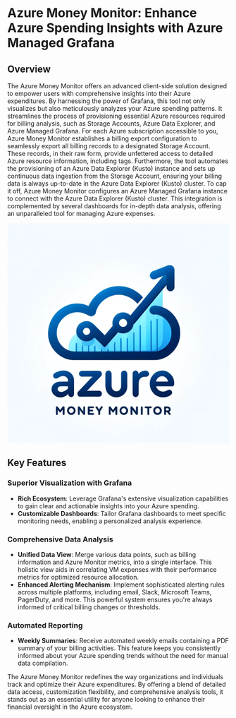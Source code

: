 # Azure Money Monitor: Enhance Azure Spending Insights with Azure Managed Grafana

## Overview
The Azure Money Monitor offers an advanced client-side solution designed to empower users with comprehensive insights into their Azure expenditures. By harnessing the power of Grafana, this tool not only visualizes but also meticulously analyzes your Azure spending patterns. It streamlines the process of provisioning essential Azure resources required for billing analysis, such as Storage Accounts, Azure Data Explorer, and Azure Managed Grafana. For each Azure subscription accessible to you, Azure Money Monitor establishes a billing export configuration to seamlessly export all billing records to a designated Storage Account. These records, in their raw form, provide unfettered access to detailed Azure resource information, including tags. Furthermore, the tool automates the provisioning of an Azure Data Explorer (Kusto) instance and sets up continuous data ingestion from the Storage Account, ensuring your billing data is always up-to-date in the Azure Data Explorer (Kusto) cluster. To cap it off, Azure Money Monitor configures an Azure Managed Grafana instance to connect with the Azure Data Explorer (Kusto) cluster. This integration is complemented by several dashboards for in-depth data analysis, offering an unparalleled tool for managing Azure expenses.

![Azure Money Monitor logo](attachments/azure-money-money-logo.png)

## Key Features

### Superior Visualization with Grafana
- **Rich Ecosystem**: Leverage Grafana's extensive visualization capabilities to gain clear and actionable insights into your Azure spending.
- **Customizable Dashboards**: Tailor Grafana dashboards to meet specific monitoring needs, enabling a personalized analysis experience.

### Comprehensive Data Analysis
- **Unified Data View**: Merge various data points, such as billing information and Azure Monitor metrics, into a single interface. This holistic view aids in correlating VM expenses with their performance metrics for optimized resource allocation.
- **Enhanced Alerting Mechanism**: Implement sophisticated alerting rules across multiple platforms, including email, Slack, Microsoft Teams, PagerDuty, and more. This powerful system ensures you're always informed of critical billing changes or thresholds.

### Automated Reporting
- **Weekly Summaries**: Receive automated weekly emails containing a PDF summary of your billing activities. This feature keeps you consistently informed about your Azure spending trends without the need for manual data compilation.

The Azure Money Monitor redefines the way organizations and individuals track and optimize their Azure expenditures. By offering a blend of detailed data access, customization flexibility, and comprehensive analysis tools, it stands out as an essential utility for anyone looking to enhance their financial oversight in the Azure ecosystem.